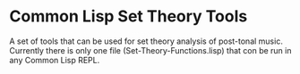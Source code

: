 # Common Lisp Set Theory Tools
A set of tools that can be used for set theory analysis of post-tonal music. Currently there is only one file (Set-Theory-Functions.lisp) that con be run in any Common Lisp REPL.
